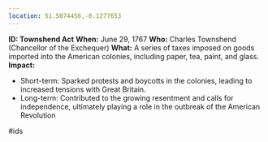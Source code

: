 ```yaml
---
location: 51.5074456,-0.1277653
---
```

 **ID: Townshend Act**
**When:** June 29, 1767
**Who:** Charles Townshend (Chancellor of the Exchequer)
**What:** A series of taxes imposed on goods imported into the American colonies, including paper, tea, paint, and glass.
**Impact:**
* Short-term: Sparked protests and boycotts in the colonies, leading to increased tensions with Great Britain.
* Long-term: Contributed to the growing resentment and calls for independence, ultimately playing a role in the outbreak of the American Revolution

#ids
